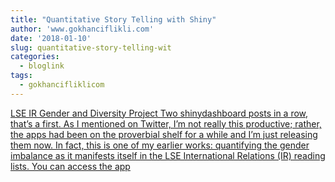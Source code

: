 ```yaml
---
title: "Quantitative Story Telling with Shiny"
author: 'www.gokhanciflikli.com'
date: '2018-01-10'
slug: quantitative-story-telling-wit
categories:
  - bloglink
tags:
  - gokhancifliklicom
---
```


[LSE IR Gender and Diversity Project Two shinydashboard posts in a row, that’s a first. As I mentioned on Twitter, I’m not really this productive; rather, the apps had been on the proverbial shelf for a while and I’m just releasing them now. In fact, this is one of my earlier works: quantifying the gender imbalance as it manifests itself in the LSE International Relations (IR) reading lists. You can access the app<i class="fas fa-external-link-alt"></i>](https://www.gokhan.io/post/lse-gender/)

